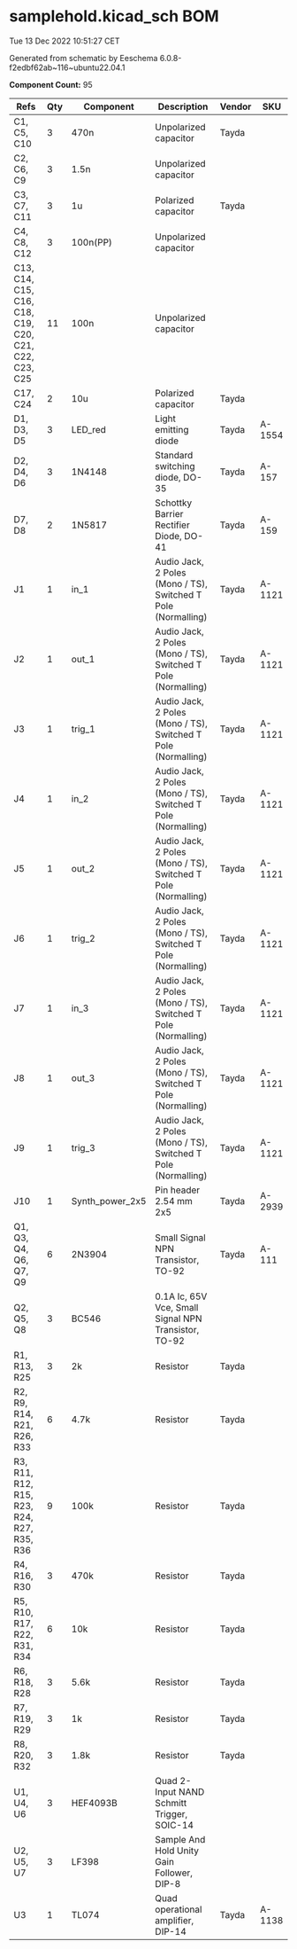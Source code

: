# samplehold.kicad_sch BOM

Tue 13 Dec 2022 10:51:27 CET

Generated from schematic by Eeschema 6.0.8-f2edbf62ab~116~ubuntu22.04.1

**Component Count:** 95

| Refs | Qty | Component | Description | Vendor | SKU |
| ----- | --- | ---- | ----------- | ---- | ---- |
| C1, C5, C10 | 3 | 470n | Unpolarized capacitor | Tayda |  |
| C2, C6, C9 | 3 | 1.5n | Unpolarized capacitor |  |  |
| C3, C7, C11 | 3 | 1u | Polarized capacitor | Tayda |  |
| C4, C8, C12 | 3 | 100n(PP) | Unpolarized capacitor |  |  |
| C13, C14, C15, C16, C18, C19, C20, C21, C22, C23, C25 | 11 | 100n | Unpolarized capacitor |  |  |
| C17, C24 | 2 | 10u | Polarized capacitor | Tayda |  |
| D1, D3, D5 | 3 | LED_red | Light emitting diode | Tayda | A-1554 |
| D2, D4, D6 | 3 | 1N4148 | Standard switching diode, DO-35 | Tayda | A-157 |
| D7, D8 | 2 | 1N5817 | Schottky Barrier Rectifier Diode, DO-41 | Tayda | A-159 |
| J1 | 1 | in_1 | Audio Jack, 2 Poles (Mono / TS), Switched T Pole (Normalling) | Tayda | A-1121 |
| J2 | 1 | out_1 | Audio Jack, 2 Poles (Mono / TS), Switched T Pole (Normalling) | Tayda | A-1121 |
| J3 | 1 | trig_1 | Audio Jack, 2 Poles (Mono / TS), Switched T Pole (Normalling) | Tayda | A-1121 |
| J4 | 1 | in_2 | Audio Jack, 2 Poles (Mono / TS), Switched T Pole (Normalling) | Tayda | A-1121 |
| J5 | 1 | out_2 | Audio Jack, 2 Poles (Mono / TS), Switched T Pole (Normalling) | Tayda | A-1121 |
| J6 | 1 | trig_2 | Audio Jack, 2 Poles (Mono / TS), Switched T Pole (Normalling) | Tayda | A-1121 |
| J7 | 1 | in_3 | Audio Jack, 2 Poles (Mono / TS), Switched T Pole (Normalling) | Tayda | A-1121 |
| J8 | 1 | out_3 | Audio Jack, 2 Poles (Mono / TS), Switched T Pole (Normalling) | Tayda | A-1121 |
| J9 | 1 | trig_3 | Audio Jack, 2 Poles (Mono / TS), Switched T Pole (Normalling) | Tayda | A-1121 |
| J10 | 1 | Synth_power_2x5 | Pin header 2.54 mm 2x5 | Tayda | A-2939 |
| Q1, Q3, Q4, Q6, Q7, Q9 | 6 | 2N3904 | Small Signal NPN Transistor, TO-92 | Tayda | A-111 |
| Q2, Q5, Q8 | 3 | BC546 | 0.1A Ic, 65V Vce, Small Signal NPN Transistor, TO-92 |  |  |
| R1, R13, R25 | 3 | 2k | Resistor | Tayda |  |
| R2, R9, R14, R21, R26, R33 | 6 | 4.7k | Resistor | Tayda |  |
| R3, R11, R12, R15, R23, R24, R27, R35, R36 | 9 | 100k | Resistor | Tayda |  |
| R4, R16, R30 | 3 | 470k | Resistor | Tayda |  |
| R5, R10, R17, R22, R31, R34 | 6 | 10k | Resistor | Tayda |  |
| R6, R18, R28 | 3 | 5.6k | Resistor | Tayda |  |
| R7, R19, R29 | 3 | 1k | Resistor | Tayda |  |
| R8, R20, R32 | 3 | 1.8k | Resistor | Tayda |  |
| U1, U4, U6 | 3 | HEF4093B | Quad 2-Input NAND Schmitt Trigger, SOIC-14 |  |  |
| U2, U5, U7 | 3 | LF398 | Sample And Hold Unity Gain Follower, DIP-8 |  |  |
| U3 | 1 | TL074 | Quad operational amplifier, DIP-14 | Tayda | A-1138 |
    
